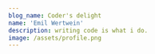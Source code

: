 ```yaml
---
blog_name: Coder's delight
name: 'Emil Wertwein'
description: writing code is what i do.
image: /assets/profile.png
---
```



